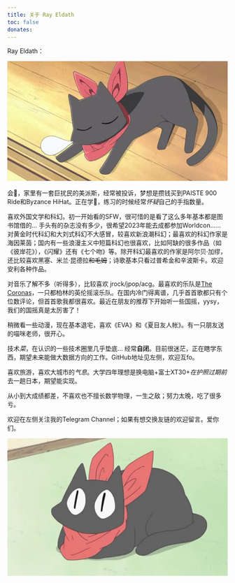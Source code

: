 ```yaml
---
title: 关于 Ray Eldath
toc: false
donates:
---
```


Ray Eldath：

![](/img/ray-eldath.jpg)

会🥁，家里有一套巨扰民的美派斯，经常被投诉，梦想是攒钱买到PAISTE 900 Ride和Byzance HiHat。正在学🎸，练习的时候经常*怀疑*自己的手指数量。

喜欢外国文学和科幻。初一开始看的SFW，很可惜的是看了这么多年基本都是图书馆借的… 手头有的杂志没有多少，很希望2023年能去成都参加Worldcon…… 对黄金时代科幻和大刘式科幻不大感冒，较喜欢新浪潮科幻；最喜欢的科幻作家是海因莱茵；国内有一些浪漫主义中短篇科幻也很喜欢，比如阿缺的很多作品（如《彼岸花》），《闪耀》还有《七个吻》等。除开科幻最喜欢的作家是阿尔贝·加缪，还比较喜欢黑塞、米兰·昆德拉~~和毛姆~~；诗歌基本只看过普希金和辛波斯卡。欢迎安利各种作品。

对音乐了解不多（听得多），比较喜欢 jrock/jpop/acg。最喜欢的乐队是[The Coronas](https://thecoronas.net/)，一只都柏林的英伦摇滚乐队。在国内冷门得离谱，几乎首首歌都只有个位数评论，但首首歌我都很喜欢。最近在朋友的推荐下开始听一些国摇，yysy，我们的国摇真是太厉害了！

稍微看一些动漫，现在基本退宅，喜欢《EVA》和《夏目友人帐》。有一只朋友送的喵咪老师，很开心。

技术*菜*，在认识的一些技术圈里几乎垫底… 经常**自闭**。目前很迷茫，正在瞎学东西，期望未来能做大数据方向的工作。GitHub地址见左侧，欢迎互fo。

喜欢旅游，喜欢大城市的*气息*。大学四年理想是换电脑+富士XT30+*在护照过期前*去一趟日本，期望能实现。

从小到大成绩都差，不喜欢也不擅长数学物理，一生之敌；努力太晚，吃了很多亏。

欢迎在左侧关注我的Telegram Channel；如果有想交换友链的欢迎留言。爱你们。

![](/img/ray-eldath-2.jpg)
